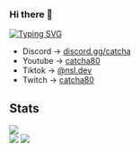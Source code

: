 ### Hi there 👋

<a href="https://discord.gg/catcha"><img src="https://readme-typing-svg.herokuapp.com?font=Courrier&size=25&duration=2500&pause=1500&color=F7F7F7&background=000000&multiline=true&height=40&lines=discord.gg%2Fcatcha;twitch.tv%2Fcatcha80;youtube%3A+catcha80;Star+my+content+%3C3" vCenter=true alt="Typing SVG" /></a>

 - Discord -> <a href="https://discord.gg/catcha">discord.gg/catcha</a>
 - Youtube -> <a href="https://www.youtube.com/channel/UCoNVWCMYp8Fs50wPeefw_7A">catcha80</a>
 - Tiktok  -> <a href="https://www.tiktok.com/@nsl.dev">@nsl.dev</a> 
 - Twitch  -> <a href="https://twitch.tv/catcha80">catcha80</a> 

## Stats

<div>
<img src="https://profile-counter.glitch.me/catcha8/count.svg"><br>
<img src="https://github-readme-stats.vercel.app/api?username=catcha8&&show_icons=true&title_color=ffffff&icon_color=bb2acf&text_color=daf7dc&bg_color=151515">
<img src="https://github-readme-stats-eight-theta.vercel.app/api/top-langs/?username=catcha8&layout=compact&langs_count=8&theme=react&locale=fr">
</div>
